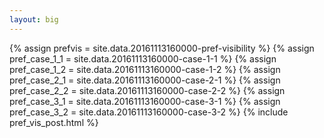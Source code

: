 ```yaml
---
layout: big
---
```

{% assign prefvis = site.data.20161113160000-pref-visibility %}
{% assign pref_case_1_1 = site.data.20161113160000-case-1-1 %}
{% assign pref_case_1_2 = site.data.20161113160000-case-1-2 %}
{% assign pref_case_2_1 = site.data.20161113160000-case-2-1 %}
{% assign pref_case_2_2 = site.data.20161113160000-case-2-2 %}
{% assign pref_case_3_1 = site.data.20161113160000-case-3-1 %}
{% assign pref_case_3_2 = site.data.20161113160000-case-3-2 %}
{% include pref_vis_post.html %}
